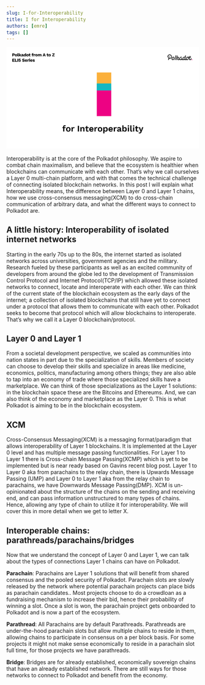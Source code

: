 ```yaml
---
slug: I-for-Interoperability
title: I for Interoperability
authors: [emre]
tags: []
---
```


![I for Interoperability](./I.png)

Interoperability is at the core of the Polkadot philosophy. We aspire to combat chain maximalism, and believe that the ecosystem is healthier when blockchains can communicate with each other. That’s why we call ourselves a Layer 0 multi-chain platform, and with that comes the technical challenge of connecting isolated blockchain networks. In this post I will explain what Interoperability means, the difference between Layer 0 and Layer 1 chains, how we use cross-consensus messaging(XCM) to do cross-chain communication of arbitrary data, and what the different ways to connect to Polkadot are.

## A little history: Interoperability of isolated internet networks

Starting in the early 70s up to the 80s, the internet started as isolated networks across universities, government agencies and the military. Research fueled by these participants as well as an excited community of developers from around the globe led to the development of Transmission Control Protocol and Internet Protocol(TCP/IP) which allowed these isolated networks to connect, locate and interoperate with each other.
We can think of the current state of the blockchain ecosystem as the early days of the internet; a collection of isolated blockchains that still have yet to connect under a protocol that allows them to communicate with each other. Polkadot seeks to become that protocol which will allow blockchains to interoperate. That’s why we call it a Layer 0 blockchain/protocol.


## Layer 0 and Layer 1

From a societal development perspective, we scaled as communities into nation states in part due to the specialization of skills. Members of society can choose to develop their skills and specialize in areas like medicine, economics, politics, manufacturing among others things; they are also able to tap into an economy of trade where those specialized skills have a marketplace. We can think of those specializations as the Layer 1 solutions: in the blockchain space these are the Bitcoins and Ethereums. And, we can also think of the economy and marketplace as the Layer 0. This is what Polkadot is aiming to be in the blockchain ecosystem. 

## XCM

Cross-Consensus Messaging(XCM) is a messaging format/paradigm that allows interoperability of Layer 1 blockchains. It is implemented at the Layer 0 level and has multiple message passing functionalities. For Layer 1 to Layer 1 there is Cross-chain Message Passing(XCMP) which is yet to be implemented but is near ready based on Gavins recent blog post. Layer 1 to Layer 0 aka from parachains to the relay chain, there is Upwards Message Passing (UMP) and Layer 0 to Layer 1 aka from the relay chain to parachains, we have Downwards Message Passing(DMP). XCM is un-opinionated about the structure of the chains on the sending and receiving end, and can pass information unstructured to many types of chains. Hence, allowing any type of chain to utilize it for interoperability. We will cover this in more detail when we get to letter X.

## Interoperable chains: parathreads/parachains/bridges

Now that we understand the concept of Layer 0 and Layer 1, we can talk about the types of connections Layer 1 chains can have on Polkadot. 

**Parachain**: Parachains are Layer 1 solutions that will benefit from shared consensus and the pooled security of Polkadot. Parachain slots are slowly released by the network  where potential parachain projects can place bids as parachain candidates.. Most projects choose to do a crowdloan as a fundraising mechanism to increase their bid, hence their probability of winning a slot. Once a slot is won, the parachain project gets onboarded to Polkadot and is now a part of the ecosystem.

**Parathread**: All Parachains are by default Parathreads. Parathreads are under-the-hood parachain slots but allow multiple chains to reside in them, allowing chains to participate in consensus on a per block basis. For some projects it might not make sense economically to reside in a parachain slot full time, for those projects we have parathreads. 

**Bridge**: Bridges are for already established, economically sovereign chains that have an already established network. There are still ways for those networks to connect to Polkadot and benefit from the economy. 